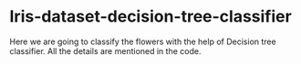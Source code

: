 # Iris-dataset-decision-tree-classifier
Here we are going to classify the flowers with the help of Decision tree classifier.
All the details are mentioned in the code.
